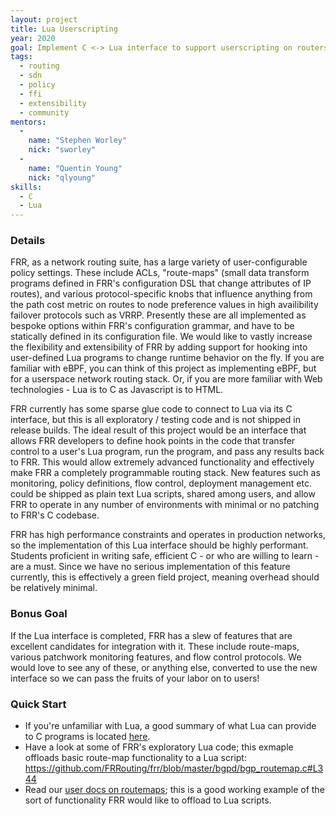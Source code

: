 ```yaml
---
layout: project
title: Lua Userscripting
year: 2020
goal: Implement C <-> Lua interface to support userscripting on routers!
tags:
  - routing
  - sdn
  - policy
  - ffi
  - extensibility
  - community
mentors:
  -
    name: "Stephen Worley"
    nick: "sworley"
  -
    name: "Quentin Young"
    nick: "qlyoung"
skills:
  - C
  - Lua
---
```


### Details

FRR, as a network routing suite, has a large variety of user-configurable
policy settings. These include ACLs, "route-maps" (small data transform
programs defined in FRR's configuration DSL that change attributes of IP
routes), and various protocol-specific knobs that influence anything from the
path cost metric on routes to node preference values in high availibility
failover protocols such as VRRP. Presently these are all implemented as bespoke
options within FRR's configuration grammar, and have to be statically defined
in its configuration file. We would like to vastly increase the flexibility and
extensibility of FRR by adding support for hooking into user-defined Lua
programs to change runtime behavior on the fly. If you are familiar with eBPF,
you can think of this project as implementing eBPF, but for a userspace network
routing stack. Or, if you are more familiar with Web technologies - Lua is to C
as Javascript is to HTML.

FRR currently has some sparse glue code to connect to Lua via its C interface,
but this is all exploratory / testing code and is not shipped in release
builds. The ideal result of this project would be an interface that allows FRR
developers to define hook points in the code that transfer control to a user's
Lua program, run the program, and pass any results back to FRR. This would
allow extremely advanced functionality and effectively make FRR a completely
programmable routing stack. New features such as monitoring, policy
definitions, flow control, deployment management etc. could be shipped as plain
text Lua scripts, shared among users, and allow FRR to operate in any number of
environments with minimal or no patching to FRR's C codebase.

FRR has high performance constraints and operates in production networks, so
the implementation of this Lua interface should be highly performant. Students
proficient in writing safe, efficient C - or who are willing to learn - are a
must. Since we have no serious implementation of this feature currently, this
is effectively a green field project, meaning overhead should be relatively
minimal.

### Bonus Goal

If the Lua interface is completed, FRR has a slew of features that are
excellent candidates for integration with it. These include route-maps, various
patchwork monitoring features, and flow control protocols. We would love to see
any of these, or anything else, converted to use the new interface so we can
pass the fruits of your labor on to users!

### Quick Start
- If you're unfamiliar with Lua, a good summary of what Lua can provide to C
  programs is located [here](https://www.lua.org/about.html).
- Have a look at some of FRR's exploratory Lua code; this exmaple offloads
  basic route-map functionality to a Lua script:
  https://github.com/FRRouting/frr/blob/master/bgpd/bgp_routemap.c#L344
- Read our [user docs on
  routemaps](http://docs.frrouting.org/en/latest/routemap.html); this is a good
  working example of the sort of functionality FRR would like to offload to Lua
  scripts.
